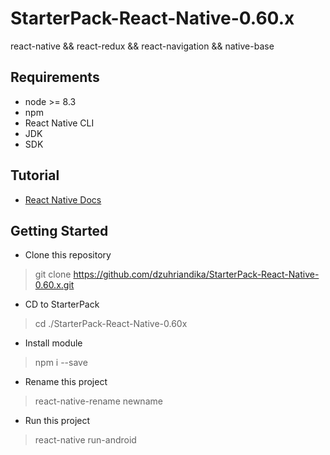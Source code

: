 # StarterPack-React-Native-0.60.x

react-native && react-redux && react-navigation && native-base

## Requirements
- node >= 8.3
- npm
- React Native CLI
- JDK
- SDK

## Tutorial
- [React Native Docs](https://facebook.github.io/react-native/docs/getting-started)

## Getting Started

- Clone this repository
> git clone https://github.com/dzuhriandika/StarterPack-React-Native-0.60.x.git
- CD to StarterPack
> cd ./StarterPack-React-Native-0.60x
- Install module
> npm i --save
- Rename this project
> react-native-rename newname
- Run this project
> react-native run-android
